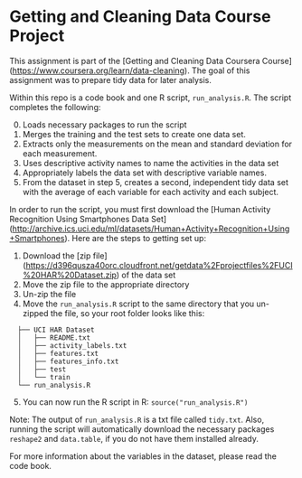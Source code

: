 #  Getting and Cleaning Data Course Project
This assignment is part of the [Getting and Cleaning Data Coursera Course] (https://www.coursera.org/learn/data-cleaning). The goal of this assignment was to prepare tidy data for later analysis.

Within this repo is a code book and one R script, `run_analysis.R`. The script completes the following:

0. Loads necessary packages to run the script
1. Merges the training and the test sets to create one data set.
2. Extracts only the measurements on the mean and standard deviation for each measurement.
3. Uses descriptive activity names to name the activities in the data set
4. Appropriately labels the data set with descriptive variable names.
5. From the dataset in step 5, creates a second, independent tidy data set with the average of each variable for each activity and each subject.

In order to run the script, you must first download the [Human Activity Recognition Using Smartphones Data Set] (http://archive.ics.uci.edu/ml/datasets/Human+Activity+Recognition+Using+Smartphones). Here are the steps to getting set up:

1. Download the [zip file] (https://d396qusza40orc.cloudfront.net/getdata%2Fprojectfiles%2FUCI%20HAR%20Dataset.zip) of the data set
2. Move the zip file to the appropriate directory
3. Un-zip the file
4. Move the `run_analysis.R` script to the same directory that you un-zipped the file, so your root folder looks like this:
```
  ├── UCI HAR Dataset
  │   ├── README.txt
  │   ├── activity_labels.txt
  │   ├── features.txt
  │   ├── features_info.txt
  │   ├── test
  │   └── train
  └── run_analysis.R
  ```
5. You can now run the R script in R: `source("run_analysis.R")`

Note: The output of `run_analysis.R` is a txt file called `tidy.txt`. Also, running the script will automatically download the necessary packages `reshape2` and `data.table`, if you do not have them installed already.

For more information about the variables in the dataset, please read the code book.
